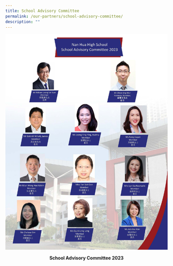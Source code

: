 ```yaml
---
title: School Advisory Committee
permalink: /our-partners/school-advisory-committee/
description: ""
---
```

![](/images/SAC%20Poster_Portrait%202023_P.jpg)
<p style="text-align: center"><strong>School Advisory Committee 2023</strong></p>